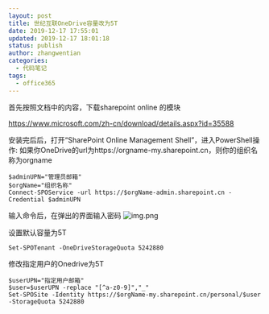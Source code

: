 ```yaml
---
layout: post
title: 世纪互联OneDrive容量改为5T
date: 2019-12-17 17:55:01
updated: 2019-12-17 18:01:18
status: publish
author: zhangwentian
categories: 
  - 代码笔记
tags: 
  - office365
---
```



首先按照文档中的内容，下载sharepoint online 的模块

https://www.microsoft.com/zh-cn/download/details.aspx?id=35588

安装完后后，打开“SharePoint Online Management Shell”，进入PowerShell操作:
如果你OneDrive的url为https://orgname-my.sharepoint.cn，则你的组织名称为orgname

    $adminUPN="管理员邮箱"
    $orgName="组织名称"
    Connect-SPOService -url https://$orgName-admin.sharepoint.cn -Credential $adminUPN

输入命令后，在弹出的界面输入密码
![img.png][1]

设置默认容量为5T

    Set-SPOTenant -OneDriveStorageQuota 5242880

修改指定用户的Onedrive为5T

    $userUPN="指定用户邮箱"
    $user=$userUPN -replace "[^a-z0-9]","_"
    Set-SPOSite -Identity https://$orgName-my.sharepoint.cn/personal/$user -StorageQuota 5242880


  [1]: https://xtboke.cn/upload/2019/12/3223814008.png